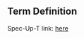 ## Term Definition

Spec-Up-T link: <a href='https://weboftrust.github.io/WOT-terms/docs/glossary/quadlet'>here</a>
